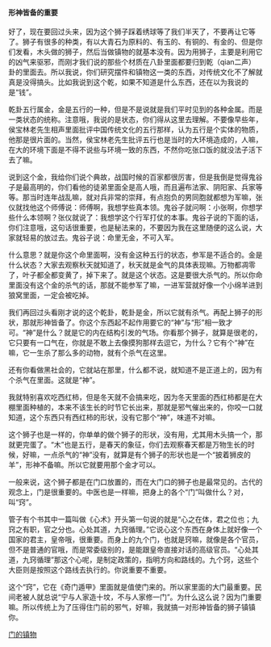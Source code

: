 #### 形神皆备的重要

好了，现在要回过头来，因为这个狮子踩着绣球等了我们半天了，不要再让它等了。狮子有很多的种类，有以大青石为原料的、有玉的、有铜的、有金的、但是你们发看，木头做的狮子，然后当做镇物的就基本没有。因为用狮子，主要是利用它的凶气来驱邪，而刚才我们说的那些个材质在八卦里面都要归到乾（qian二声）卦的里面去。所以我说，你们研究摆件和镇物这一类的东西，对传统文化不了解就真是没得搞头。比如我说到这个乾，如果不知道是什么东西，还在以为我说的是“钱”。

乾卦五行属金，金是五行的一种，但是不是说就是我们平时见到的各种金属。而是一类状态的统称。注意哦，我说的是状态，你们得从这里去理解。不要像早些年，侯宝林老先生相声里面批评中国传统文化的五行那样，认为五行是个实体的物质，他那是很片面的。当然，侯宝林老先生批评五行也是当时的大环境造成的，人嘛，在大的环境下面是不得不说些与环境一致的东西，不然你吃张口饭的就没法子活下去了嘛。

说到这个金，我给你们说个典故，战国时候的百家都很厉害，但是我倒是觉得鬼谷子是最高明的，你们看他的徒弟里面全是高人哦，而且遍布法家、阴阳家、兵家等等。那当时连年战乱嘛，就对兵非常的崇拜，有点抱负的男同胞就都想为军嘛，张仪就找他这个师傅说：师傅啊，我想学些真本领。鬼谷子就问啊：小张啊，你想学些什么本领啊？张仪就说了：我想学这个行军打仗的本事。鬼谷子说的下面的话，你们注意哦，这句话很重要，也是秘法来的，不要因为我在这里随便的这么说，大家就轻易的放过去。鬼谷子说：命里无金，不可入军。

什么意思？就是你这个命里面啊，没有金这种五行的状态，参军是不适合的。金是什么状态？大家去观察秋天就知道了，秋天就是金气的具体表现嘛。万物都凋零了，叶子都全都变黄了，掉下来了。就是这个状态。这是要很大杀气的。所以你命里面没有这个金的杀气的话，那就不能参军了嘛，一进军营就好像一个小绵羊进到狼窝里面，一定会被吃掉。

我们再回过头看刚才说的这个乾卦，乾卦是金，所以它就有杀气。再配上狮子的形状，那就形神皆备了。你这个东西起不起作用要它的“神”与“形”相一致才可。“神”是什么？就是它的内在结构引发的气场。你看那个狮子，就算是很老的，它只要有一口气在，你就是不敢上去像摸狗那样去逗它，为什么？它有个“神”在嘛，它一生杀了那么多的动物，就有个杀气在这里。

还有你看做黑社会的，它就站在那里，什么都不说，就知道不是正道上的，因为有个杀气在里面。这就是“神”。

我就特别喜欢吃西红柿，但是冬天就不会搞来吃，因为冬天里面的西红柿都是在大棚里面种植的，本来不该生长的时节它长出来，那就是邪气催出来的，你咬一口就知道，这个东西只有西红柿的形状，没有它那个“神”，味道不对嘛。

这个狮子也是一样的，你单单的做个狮子的形状，没有用，尤其用木头搞一个，那就更完蛋了。“木”也是五行，是春天的象征，你们去观察春天都是万物生长的时候，好嘛，一点杀气的“神”没有，就算是有个狮子的形状也是一个“披着狮皮的羊”，形神不备嘛。所以它就要用那个金才可以。

一般来说，这个狮子都是在门口放置的，而在大门口的狮子也是最常见的。古代的观念上，门是很重要的。中医也是一样嘛，把身上的各个“门”叫做什么？对，叫“窍”。

管子有个书其中一篇叫做《心术》开头第一句说的就是“心之在体，君之位也；九窍之有职，官之分也。心处其道，九窍循理。”它说心这个东西在身体上就好像一个国家的君主，皇帝哦，很重要。而身上的九个门，也就是窍嘛，就像是各个官员，但不是普通的官哦，而是常委级别的，是能跟皇帝直接对话的高级官员。“心处其道，九窍循理”那这个心呢，是制定政策的，指明方向和路线的。九个窍，这些个大臣则是按照这个路线去执行的。你说重要不重要。

这个“窍”，它在《奇门遁甲》里面就是值使门来的。所以家里面的大门最重要。民间老被人就总说“宁与人家造十坟，不与人家修一门”。为什么这么说？因为门重要嘛。所以传统上为了压得住门前的邪气，好嘛，我就搞一对形神皆备的狮子镇镇你。


[门的镇物]()
